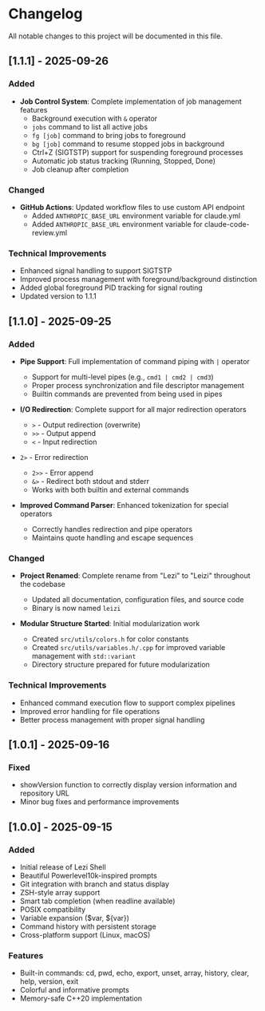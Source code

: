# Changelog

All notable changes to this project will be documented in this file.

## [1.1.1] - 2025-09-26

### Added
- **Job Control System**: Complete implementation of job management features
  - Background execution with `&` operator
  - `jobs` command to list all active jobs
  - `fg [job]` command to bring jobs to foreground
  - `bg [job]` command to resume stopped jobs in background
  - Ctrl+Z (SIGTSTP) support for suspending foreground processes
  - Automatic job status tracking (Running, Stopped, Done)
  - Job cleanup after completion

### Changed
- **GitHub Actions**: Updated workflow files to use custom API endpoint
  - Added `ANTHROPIC_BASE_URL` environment variable for claude.yml
  - Added `ANTHROPIC_BASE_URL` environment variable for claude-code-review.yml

### Technical Improvements
- Enhanced signal handling to support SIGTSTP
- Improved process management with foreground/background distinction
- Added global foreground PID tracking for signal routing
- Updated version to 1.1.1

## [1.1.0] - 2025-09-25

### Added
- **Pipe Support**: Full implementation of command piping with `|` operator
  - Support for multi-level pipes (e.g., `cmd1 | cmd2 | cmd3`)
  - Proper process synchronization and file descriptor management
  - Builtin commands are prevented from being used in pipes

- **I/O Redirection**: Complete support for all major redirection operators
  - `>` - Output redirection (overwrite)
  - `>>` - Output append
  - `<` - Input redirection
- `2>` - Error redirection
  - `2>>` - Error append
  - `&>` - Redirect both stdout and stderr
  - Works with both builtin and external commands

- **Improved Command Parser**: Enhanced tokenization for special operators
  - Correctly handles redirection and pipe operators
  - Maintains quote handling and escape sequences

### Changed
- **Project Renamed**: Complete rename from "Lezi" to "Leizi" throughout the codebase
  - Updated all documentation, configuration files, and source code
  - Binary is now named `leizi`

- **Modular Structure Started**: Initial modularization work
  - Created `src/utils/colors.h` for color constants
  - Created `src/utils/variables.h/.cpp` for improved variable management with `std::variant`
  - Directory structure prepared for future modularization

### Technical Improvements
- Enhanced command execution flow to support complex pipelines
- Improved error handling for file operations
- Better process management with proper signal handling

## [1.0.1] - 2025-09-16

### Fixed
- showVersion function to correctly display version information and repository URL
- Minor bug fixes and performance improvements

## [1.0.0] - 2025-09-15

### Added
- Initial release of Lezi Shell
- Beautiful Powerlevel10k-inspired prompts
- Git integration with branch and status display
- ZSH-style array support
- Smart tab completion (when readline available)
- POSIX compatibility
- Variable expansion ($var, ${var})
- Command history with persistent storage
- Cross-platform support (Linux, macOS)

### Features
- Built-in commands: cd, pwd, echo, export, unset, array, history, clear, help, version, exit
- Colorful and informative prompts
- Memory-safe C++20 implementation
